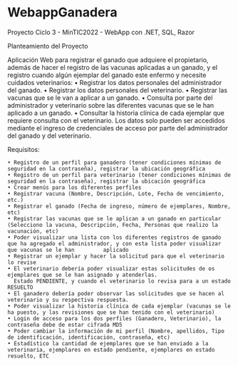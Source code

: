 # WebappGanadera
Proyecto Ciclo 3 - MinTIC2022 - WebApp con .NET, SQL, Razor

Planteamiento del Proyecto

Aplicación Web para registrar el ganado que adquiere el propietario, además de hacer el registro de las vacunas aplicadas a un ganado, y el registro cuando algún ejemplar del ganado este enfermo y necesite cuidados veterinarios:
    • Registrar los datos personales del administrador del ganado.
    • Registrar los datos personales del veterinario.
    • Registrar las vacunas que se le van a aplicar a un ganado.
    • Consulta por parte del administrador y veterinario sobre las diferentes vacunas que se le han aplicado a un ganado. 
    • Consultar la historia clínica de cada ejemplar que requiere consulta con el veterinario.
Los datos solo pueden ser accedidos mediante el ingreso de credenciales de acceso por parte del administrador del ganado y del veterinario.


Requisitos:

    • Registro de un perfil para ganadero (tener condiciones mínimas de seguridad en la contraseña), registrar la ubicación geográfica
    • Registro de un perfil para veterinario (tener condiciones mínimas de seguridad en la contraseña), registrar la ubicación geográfica
    • Crear menús para los diferentes perfiles
    • Registrar vacuna (Nombre, Descripción, Lote, Fecha de vencimiento, etc.)
    • Registrar el ganado (Fecha de ingreso, número de ejemplares, Nombre, etc)
    • Registrar las vacunas que se le aplican a un ganado en particular (Selecciono la vacuna, Descripción, Fecha, Personas que realizo la vacunación, etc)
    • Poder visualizar una lista con los diferentes registros de ganado que ha agregado el administrador, y con esta lista poder visualizar que vacunas se le han         aplicado
    • Registrar un ejemplar y hacer la solicitud para que el veterinario lo revise
    • El veterinario debería poder visualizar estas solicitudes de os ejemplares que se le han asignado y atenderlas.
      Estado PENDIENTE, y cuando el veterinario lo revisa para a un estado RESUELTO
    • El ganadero debería poder observar las solicitudes que se hacen al veterinario y su respectiva respuesta.
    • Poder visualizar la historia clínica de cada ejemplar (vacunas se le ha puesto, y las revisiones que se han tenido con el veterinario)
    • Login de acceso para los dos perfiles (Ganadero, Veterinario), la contraseña debe de estar cifrada MD5
    • Poder cambiar la información de mi perfil (Nombre, apellidos, Tipo de identificación, identificación, contraseña, etc)
    • Estadístico la cantidad de ejemplares que se han enviado a la veterinaria, ejemplares en estado pendiente, ejemplares en estado resuelto, ETC
